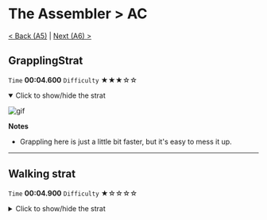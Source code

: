 # The Assembler > AC

[< Back (A5)](https://github.com/Doublevil/scbspeedrun/blob/main/levels/A/A5.md) | [Next (A6) >](https://github.com/Doublevil/scbspeedrun/blob/main/levels/A/A6.md)

## GrapplingStrat

`Time` **00:04.600** `Difficulty` ★★★☆☆
<details open>
  <summary>Click to show/hide the strat</summary>

  ![gif](https://github.com/Doublevil/scbspeedrun/blob/main/media/levels/A/AC_GrapplingStrat.webp)

  **Notes**
  - Grappling here is just a little bit faster, but it's easy to mess it up.
</details>

---
## Walking strat

`Time` **00:04.900** `Difficulty` ★☆☆☆☆
<details>
  <summary>Click to show/hide the strat</summary>

  ![gif](https://github.com/Doublevil/scbspeedrun/blob/main/media/levels/A/AC_WalkingStrat.webp)
</details>
